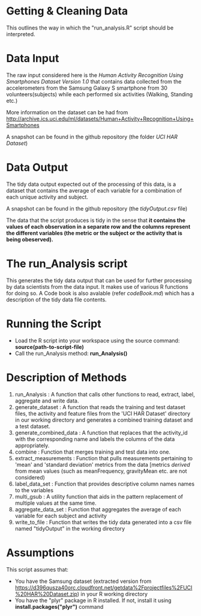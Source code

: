 Getting & Cleaning Data
========

This outlines the way in which the "run_analysis.R" script should be interpreted.

Data Input
==========

The raw input considered here is the *Human Activity Recognition Using Smartphones Dataset
Version 1.0* that contains data collected from the accelerometers from the Samsung Galaxy S smartphone from 30 volunteers(subjects) while each performed six activities (Walking, Standing etc.)

More information on the dataset can be had from http://archive.ics.uci.edu/ml/datasets/Human+Activity+Recognition+Using+Smartphones

A snapshot can be found in the github repository (the folder *UCI HAR Dataset*)

Data Output
===========

The tidy data output expected out of the processing of this data, is a dataset that contains the average of each variable for a combination of each unique activity and subject.

A snapshot can be found in the github repository (the *tidyOutput.csv* file)

The data that the script produces is tidy in the sense that **it contains the values of each observation in a separate row and the columns represent the different variables (the metric or the subject or the activity that is being obeserved).**

The run_Analysis script
=======================

This generates the tidy data output that can be used for further processing by data scientists from the data input. It makes use of various R functions for doing so. A Code book is also avalable (refer *codeBook.md*) which has a description of the tidy data file contents.

Running the Script
==================

- Load the R script into your workspace using the source command: **source(path-to-script-file)**
- Call the run_Analysis method: **run_Analysis()**

Description of Methods
======================

1. run_Analysis : A function that calls other functions to read, extract, label, aggregate and write data.
2. generate_dataset : A function that reads the training and test dataset files, the activity and feature files from the 'UCI HAR Dataset' directory in our working directory and generates a combined training dataset and a test dataset.
3. generate_combined_data : A function that replaces that the activity_id with the corresponding name and labels the columns of the data appropriately.
4. combine : Function that merges training and test data into one.
5. extract_measurements : Function that pulls measurements pertaining to 'mean' and 'standard deviation' metrics from the data [metrics *derived* from mean values (such as meanFrequency, gravityMean etc. are not considered)
6. label_data_set : Function that provides descriptive column names names to the variables
7. multi_gsub : A utility function that aids in the pattern replacement of multiple values at the same time.
8. aggregate_data_set : Function that aggregates the average of each variable for each subject and activity
9. write_to_file : Function that writes the tidy data generated into a csv file named "tidyOutput" in the working directory

Assumptions
===========

This script assumes that:
- You have the Samsung dataset (extracted version from https://d396qusza40orc.cloudfront.net/getdata%2Fprojectfiles%2FUCI%20HAR%20Dataset.zip) in your R working directory
- You have the "plyr" package in R installed. If not, install it using **install.packages("plyr")** command
